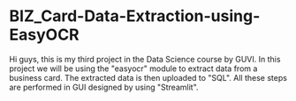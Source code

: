 # BIZ_Card-Data-Extraction-using-EasyOCR
Hi guys, this is my third project in the Data Science course by GUVI. 
In this project we will be using the "easyocr" module to extract data from a business card.
The extracted data is then uploaded to "SQL".
All these steps are performed in GUI designed by using "Streamlit".

